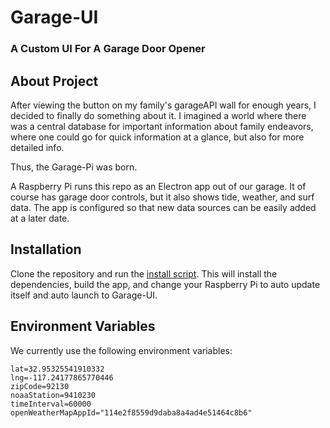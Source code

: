 # Garage-UI

### A Custom UI For A Garage Door Opener

## About Project

After viewing the button on my family's garageAPI wall for enough years, I decided to finally do something about it. I 
imagined a world where there was a central database for important information about family endeavors, where one could go
for quick information at a glance, but also for more detailed info.

Thus, the Garage-Pi was born.

A Raspberry Pi runs this repo as an Electron app out of our garage. It of course has garage door controls, but it also 
shows tide, weather, and surf data. The app is configured so that new data sources can be easily added at a later date.

## Installation

Clone the repository and run the [install script](install.sh). This will install the dependencies, build the app, and change your Raspberry Pi to auto update itself and auto launch to Garage-UI.

## Environment Variables

We currently use the following environment variables:

```
lat=32.95325541910332
lng=-117.24177865770446
zipCode=92130
noaaStation=9410230
timeInterval=60000
openWeatherMapAppId="114e2f8559d9daba8a4ad4e51464c8b6"
```